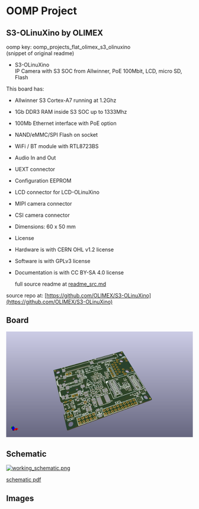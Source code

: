 # OOMP Project  
## S3-OLinuXino  by OLIMEX  
  
oomp key: oomp_projects_flat_olimex_s3_olinuxino  
(snippet of original readme)  
  
- S3-OLinuXino  
IP Camera with S3 SOC from Allwinner, PoE 100Mbit, LCD, micro SD, Flash  
  
This board has:  
- Allwinner S3 Cortex-A7 running at 1.2Ghz  
- 1Gb DDR3 RAM inside S3 SOC up to 1333Mhz  
- 100Mb Ethernet interface with PoE option  
- NAND/eMMC/SPI Flash on socket  
- WiFi / BT module with RTL8723BS   
- Audio In and Out  
- UEXT connector  
- Configuration EEPROM  
- LCD connector for LCD-OLinuXino  
- MIPI camera connector  
- CSI camera connector  
- Dimensions: 60 x 50 mm  
  
- License  
- Hardware is with CERN OHL v1.2 license  
- Software is with GPLv3 license  
- Documentation is with CC BY-SA 4.0 license  
  
  full source readme at [readme_src.md](readme_src.md)  
  
source repo at: [https://github.com/OLIMEX/S3-OLinuXino](https://github.com/OLIMEX/S3-OLinuXino)  
## Board  
  
[![working_3d.png](working_3d_600.png)](working_3d.png)  
## Schematic  
  
[![working_schematic.png](working_schematic_600.png)](working_schematic.png)  
  
[schematic pdf](working_schematic.pdf)  
## Images  
